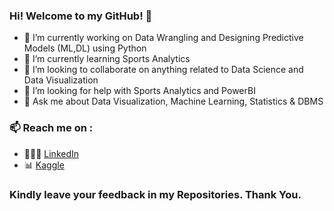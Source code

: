 ### Hi! Welcome to my GitHub! 👋

- 🔭 I’m currently working on Data Wrangling and Designing Predictive Models (ML,DL) using Python
- 🌱 I’m currently learning Sports Analytics 
- 👯 I’m looking to collaborate on anything related to Data Science and Data Visualization 
- 🤔 I’m looking for help with Sports Analytics and PowerBI
- 💬 Ask me about Data Visualization, Machine Learning, Statistics & DBMS


### 📫 Reach me on : 

- 🙎🏽‍♂️ [LinkedIn](https://www.linkedin.com/in/saikishorerajendran/)
- 📊 [Kaggle](https://www.kaggle.com/saikish39)

### Kindly leave your feedback in my Repositories. Thank You. 
